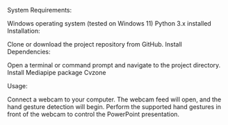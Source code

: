 System Requirements:

Windows operating system (tested on Windows 11)
Python 3.x installed
Installation:

Clone or download the project repository from GitHub.
Install Dependencies:

Open a terminal or command prompt and navigate to the project directory.
Install Mediapipe package
Cvzone

Usage:

Connect a webcam to your computer.
The webcam feed will open, and the hand gesture detection will begin.
Perform the supported hand gestures in front of the webcam to control the PowerPoint presentation.

